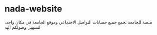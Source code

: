 # nada-website
منصة للجامعة  تجمع جميع حسابات التواصل الاجتماعي وموقع الجامعة  في مكان واحد، لتسهيل وصولكم اليه
